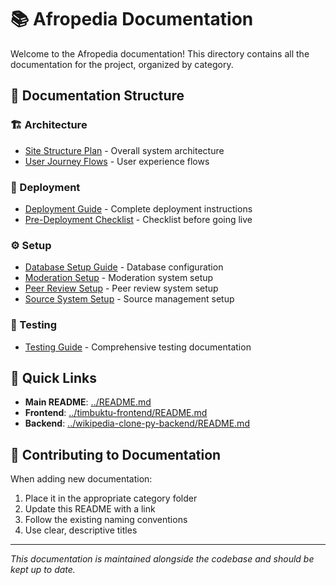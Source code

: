 # 📚 Afropedia Documentation

Welcome to the Afropedia documentation! This directory contains all the documentation for the project, organized by category.

## 📁 Documentation Structure

### 🏗️ Architecture
- [Site Structure Plan](architecture/AFROPEDIA_SITE_STRUCTURE_PLAN.md) - Overall system architecture
- [User Journey Flows](architecture/USER_JOURNEY_FLOWS.md) - User experience flows

### 🚀 Deployment
- [Deployment Guide](deployment/DEPLOYMENT_GUIDE.md) - Complete deployment instructions
- [Pre-Deployment Checklist](deployment/PRE-DEPLOYMENT-CHECKLIST.md) - Checklist before going live

### ⚙️ Setup
- [Database Setup Guide](setup/SETUP_GUIDE.md) - Database configuration
- [Moderation Setup](setup/MODERATION_SETUP.md) - Moderation system setup
- [Peer Review Setup](setup/PEER_REVIEW_SETUP.md) - Peer review system setup
- [Source System Setup](setup/SOURCE_SYSTEM_README.md) - Source management setup

### 🧪 Testing
- [Testing Guide](testing/TESTING_README.md) - Comprehensive testing documentation

## 🚀 Quick Links

- **Main README**: [../README.md](../README.md)
- **Frontend**: [../timbuktu-frontend/README.md](../timbuktu-frontend/README.md)
- **Backend**: [../wikipedia-clone-py-backend/README.md](../wikipedia-clone-py-backend/README.md)

## 📝 Contributing to Documentation

When adding new documentation:
1. Place it in the appropriate category folder
2. Update this README with a link
3. Follow the existing naming conventions
4. Use clear, descriptive titles

---

*This documentation is maintained alongside the codebase and should be kept up to date.*
